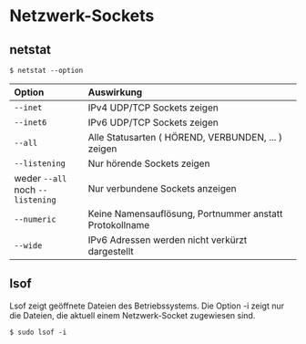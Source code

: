 # Netzwerk-Sockets

## netstat
```
$ netstat --option
```
| Option | Auswirkung |
|:-- |:-- |
| `--inet` | IPv4 UDP/TCP Sockets zeigen |
| `--inet6` | IPv6 UDP/TCP Sockets zeigen |
| `--all` | Alle Statusarten ( HÖREND, VERBUNDEN, ... ) zeigen |
| `--listening` | Nur hörende Sockets zeigen |
| weder `--all` <br /> noch `--listening` | Nur verbundene Sockets anzeigen |
| `--numeric` | Keine Namensauflösung, Portnummer anstatt Protokollname |
| `--wide` | IPv6 Adressen werden nicht verkürzt dargestellt |

## lsof
Lsof zeigt geöffnete Dateien des Betriebssystems.
Die Option -i zeigt nur die Dateien, die aktuell einem Netzwerk-Socket zugewiesen sind.
```
$ sudo lsof -i
```
